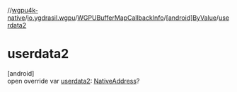 //[wgpu4k-native](../../../../index.md)/[io.ygdrasil.wgpu](../../index.md)/[WGPUBufferMapCallbackInfo](../index.md)/[[android]ByValue](index.md)/[userdata2](userdata2.md)

# userdata2

[android]\
open override var [userdata2](userdata2.md): [NativeAddress](../../../ffi/-native-address/index.md)?